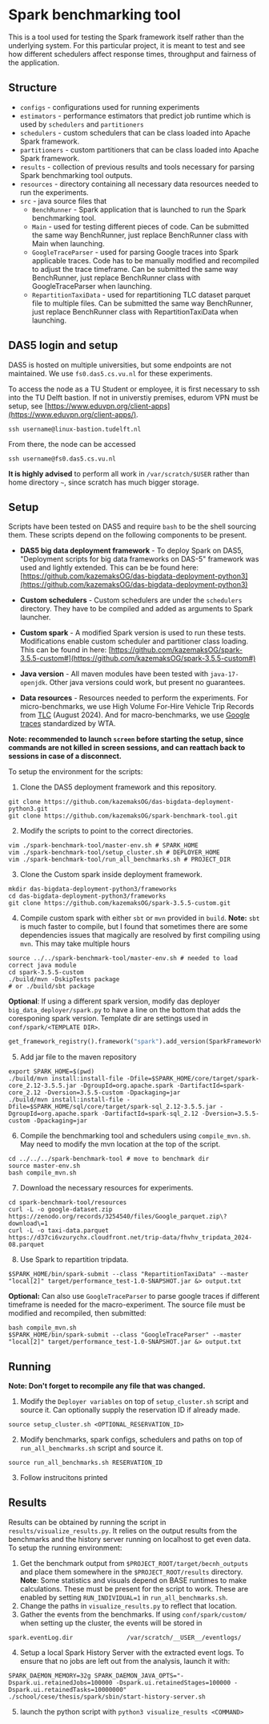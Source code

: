 # Spark benchmarking tool
This is a tool used for testing the Spark framework itself rather than the underlying system. For this particular project, it is meant to test and see how different schedulers affect response times, throughput and fairness of the application.


## Structure
* `configs` - configurations used for running experiments
* `estimators` - performance estimators that predict job runtime which is used by `schedulers` and `partitioners`
* `schedulers` - custom schedulers that can be class loaded into Apache Spark framework. 
* `partitioners` - custom partitioners that can be class loaded into Apache Spark framework. 
* `results` - collection of previous results and tools necessary for parsing Spark benchmarking tool outputs.
* `resources` - directory containing all necessary data resources needed to run the experiments.
* `src` - java source files that 
    - `BenchRunner` - Spark application that is launched to run the Spark benchmarking tool.
    - `Main` - used for testing different pieces of code. Can be submitted the same way BenchRunner, just replace BenchRunner class with Main when launching.
    - `GoogleTraceParser` - used for parsing Google traces into Spark applicable traces. Code has to be manually modified and recompiled to adjust the trace timeframe. Can be submitted the same way BenchRunner, just replace BenchRunner class with GoogleTraceParser when launching.
    - `RepartitionTaxiData` - used for repartitioning TLC dataset parquet file to multiple files. Can be submitted the same way BenchRunner, just replace BenchRunner class with RepartitionTaxiData when launching.

## DAS5 login and setup
DAS5 is hosted on multiple universities, but some endpoints are not maintained. We use `fs0.das5.cs.vu.nl` for these experiments. 

To access the node as a TU Student or employee, it is first necessary to ssh into the TU Delft bastion. If not in universtiy premises, edurom VPN must be setup, see [https://www.eduvpn.org/client-apps](https://www.eduvpn.org/client-apps/).

```ssh username@linux-bastion.tudelft.nl```

From there, the node can be accessed


```ssh username@fs0.das5.cs.vu.nl```


**It is highly advised** to perform all work in `/var/scratch/$USER` rather than home directory `~`, since scratch has much bigger storage.

## Setup
Scripts have been tested on DAS5 and require `bash` to be the shell sourcing them. These scripts depend on the following components to be present.

* **DAS5 big data deployment framework** - To deploy Spark on DAS5, "Deployment scripts for big data frameworks on DAS-5" framework was used and lightly extended. This can be be found here: [https://github.com/kazemaksOG/das-bigdata-deployment-python3](https://github.com/kazemaksOG/das-bigdata-deployment-python3)

* **Custom schedulers** - Custom schedulers are under the `schedulers` directory. They have to be compiled and added as arguments to Spark launcher.

* **Custom spark** - A modified Spark version is used to run these tests. Modifications enable custom scheduler and partitioner class loading. This can be found in here: [https://github.com/kazemaksOG/spark-3.5.5-custom#](https://github.com/kazemaksOG/spark-3.5.5-custom#)
* **Java version** - All maven modules have been tested with `java-17-openjdk`. Other java versions could work, but present no guarantees.

* **Data resources** - Resources needed to perform the experiments. For micro-benchmarks, we use High Volume For-Hire Vehicle Trip Records from [TLC](https://www.nyc.gov/site/tlc/about/tlc-trip-record-data.page) (August 2024). And for macro-benchmarks, we use [Google traces](https://zenodo.org/records/3254540) standardized by WTA.


**Note: recommended to launch `screen` before starting the setup, since commands are not killed in screen sessions, and can reattach back to sessions in case of a disconnect.**

To setup the environment for the scripts:
1. Clone the DAS5 deployment framework and this repository.
```
git clone https://github.com/kazemaksOG/das-bigdata-deployment-python3.git
git clone https://github.com/kazemaksOG/spark-benchmark-tool.git
```

2. Modify the scripts to point to the correct directories.
```
vim ./spark-benchmark-tool/master-env.sh # SPARK_HOME
vim ./spark-benchmark-tool/setup_cluster.sh # DEPLOYER_HOME
vim ./spark-benchmark-tool/run_all_benchmarks.sh # PROJECT_DIR
```

3. Clone the Custom spark inside deployment framework.
```
mkdir das-bigdata-deployment-python3/frameworks
cd das-bigdata-deployment-python3/frameworks
git clone https://github.com/kazemaksOG/spark-3.5.5-custom.git
```

4. Compile custom spark with either `sbt` or `mvn` provided in `build`. **Note:** `sbt` is much faster to compile, but I found that sometimes there are some dependencies issues that magically are resolved by first compiling using `mvn`. This may take multiple hours
```
source ../../spark-benchmark-tool/master-env.sh # needed to load correct java module
cd spark-3.5.5-custom
./build/mvn -DskipTests package 
# or ./build/sbt package
```
**Optional**: If using a different spark version, modify das deployer `big_data_deployer/spark.py` to have a line on the bottom that adds the coresponing spark version. Template dir are settings used in `conf/spark/<TEMPLATE DIR>`. 

```python
get_framework_registry().framework("spark").add_version(SparkFrameworkVersion(<VERSION>, <GIT LINK OR ARCHIVE>, <GIT OR TGZ>, <NAME_OF_ROOT_DIR>, <TEMPLATE DIR>)
```

5. Add jar file to the maven repository
```
export SPARK_HOME=$(pwd)
./build/mvn install:install-file -Dfile=$SPARK_HOME/core/target/spark-core_2.12-3.5.5.jar -DgroupId=org.apache.spark -DartifactId=spark-core_2.12 -Dversion=3.5.5-custom -Dpackaging=jar
./build/mvn install:install-file -Dfile=$SPARK_HOME/sql/core/target/spark-sql_2.12-3.5.5.jar -DgroupId=org.apache.spark -DartifactId=spark-sql_2.12 -Dversion=3.5.5-custom -Dpackaging=jar
```

6. Compile the benchmarking tool and schedulers using `compile_mvn.sh`. May need to modify the mvn location at the top of the script.
```
cd ../../../spark-benchmark-tool # move to benchmark dir
source master-env.sh
bash compile_mvn.sh
```

7. Download the necessary resources for experiments.

```
cd spark-benchmark-tool/resources
curl -L -o google-dataset.zip https://zenodo.org/records/3254540/files/Google_parquet.zip\?download\=1
curl -L -o taxi-data.parquet https://d37ci6vzurychx.cloudfront.net/trip-data/fhvhv_tripdata_2024-08.parquet
```

8. Use Spark to repartition tripdata.

```
$SPARK_HOME/bin/spark-submit --class "RepartitionTaxiData" --master "local[2]" target/performance_test-1.0-SNAPSHOT.jar &> output.txt
```

**Optional:** Can also use `GoogleTraceParser` to parse google traces if different timeframe is needed for the macro-experiment. The source file must be modified and recompiled, then submitted:

```
bash compile_mvn.sh 
$SPARK_HOME/bin/spark-submit --class "GoogleTraceParser" --master "local[2]" target/performance_test-1.0-SNAPSHOT.jar &> output.txt
```

## Running

**Note: Don't forget to recompile any file that was changed.**

1. Modify the `Deployer variables` on top of `setup_cluster.sh` script and source it. Can optionally supply the reservation ID if already made.
```
source setup_cluster.sh <OPTIONAL_RESERVATION_ID>
```
2. Modify benchmarks, spark configs, schedulers and paths on top of `run_all_benchmarks.sh` script and source it.
```
source run_all_benchmarks.sh RESERVATION_ID
```

3. Follow instrucitons printed



## Results
Results can be obtained by running the script in `results/visualize_results.py`. It relies on the output results from the benchmarks and the history server running on localhost to get even data. To setup the running environment:

1. Get the benchmark output from `$PROJECT_ROOT/target/becnh_outputs` and place them somewhere in the `$PROJECT_ROOT/results` directory. **Note**: Some statistics and visuals depend on BASE runtimes to make calculations. These must be present for the script to work. These are enabled by setting `RUN_INDIVIDUAL=1` in `run_all_benchmarks.sh`.
2. Change the paths in `visualize_results.py` to reflect that location.
3. Gather the events from the benchmarks. If using `conf/spark/custom/` when setting up the cluster, the events will be stored in 
```
spark.eventLog.dir               /var/scratch/__USER__/eventlogs/
```
4. Setup a local Spark History Server with the extracted event logs. To ensure that no jobs are left out from the analysis, launch it with:
```
SPARK_DAEMON_MEMORY=32g SPARK_DAEMON_JAVA_OPTS="-Dspark.ui.retainedJobs=100000 -Dspark.ui.retainedStages=100000 -Dspark.ui.retainedTasks=10000000" ./school/cese/thesis/spark/sbin/start-history-server.sh
```
5. launch the python script with `python3 visualize_results <COMMAND>`



